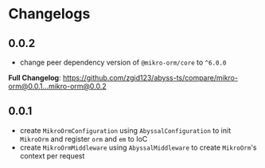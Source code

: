 # Changelogs

## 0.0.2

- change peer dependency version of `@mikro-orm/core` to `^6.0.0`

**Full Changelog**: https://github.com/zgid123/abyss-ts/compare/mikro-orm@0.0.1...mikro-orm@0.0.2

## 0.0.1

- create `MikroOrmConfiguration` using `AbyssalConfiguration` to init `MikroOrm` and register `orm` and `em` to IoC
- create `MikroOrmMiddleware` using `AbyssalMiddleware` to create `MikroOrm`'s context per request
